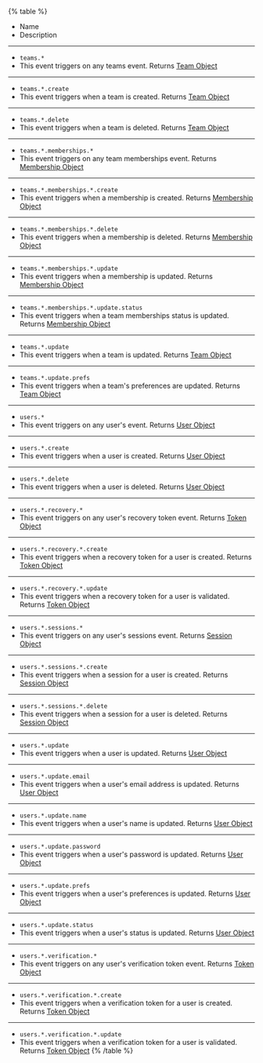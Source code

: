 {% table %}
* Name
* Description
---
* `teams.*`
* 
    This event triggers on any teams event.
    Returns [Team Object](/docs/references/cloud/models/team)
---
* `teams.*.create`
* 
    This event triggers when a team is created.
    Returns [Team Object](/docs/references/cloud/models/team)
---
* `teams.*.delete`
* 
    This event triggers when a team is deleted.
    Returns [Team Object](/docs/references/cloud/models/team)
---
* `teams.*.memberships.*`
* 
    This event triggers on any team memberships event.
    Returns [Membership Object](/docs/references/cloud/models/membership)
---
* `teams.*.memberships.*.create`
* 
    This event triggers when a membership is created.
    Returns [Membership Object](/docs/references/cloud/models/membership)
---
* `teams.*.memberships.*.delete`
* 
    This event triggers when a membership is deleted.
    Returns [Membership Object](/docs/references/cloud/models/membership)
---
* `teams.*.memberships.*.update`
* 
    This event triggers when a membership is updated.
    Returns [Membership Object](/docs/references/cloud/models/membership)
---
* `teams.*.memberships.*.update.status`
* 
    This event triggers when a team memberships status is updated.
    Returns [Membership Object](/docs/references/cloud/models/membership)
---
* `teams.*.update`
* 
    This event triggers when a team is updated.
    Returns [Team Object](/docs/references/cloud/models/team)
---
* `teams.*.update.prefs`
* 
    This event triggers when a team's preferences are updated.
    Returns [Team Object](/docs/references/cloud/models/team)
---
* `users.*`
* 
    This event triggers on any user's event.
    Returns [User Object](/docs/references/cloud/models/user)
---
* `users.*.create`
* 
    This event triggers when a user is created.
    Returns [User Object](/docs/references/cloud/models/user)
---
* `users.*.delete`
* 
    This event triggers when a user is deleted.
    Returns [User Object](/docs/references/cloud/models/user)
---
* `users.*.recovery.*`
* 
    This event triggers on any user's recovery token event.
    Returns [Token Object](/docs/references/cloud/models/token)
---
* `users.*.recovery.*.create`
* 
    This event triggers when a recovery token for a user is created.
    Returns [Token Object](/docs/references/cloud/models/token)
---
* `users.*.recovery.*.update`
* 
    This event triggers when a recovery token for a user is validated.
    Returns [Token Object](/docs/references/cloud/models/token)
---
* `users.*.sessions.*`
* 
    This event triggers on any user's sessions event.
    Returns [Session Object](/docs/references/cloud/models/session)
---
* `users.*.sessions.*.create`
* 
    This event triggers when a session for a user is created.
    Returns [Session Object](/docs/references/cloud/models/session)
---
* `users.*.sessions.*.delete`
* 
    This event triggers when a session for a user is deleted.
    Returns [Session Object](/docs/references/cloud/models/session)
---
* `users.*.update`
* 
    This event triggers when a user is updated.
    Returns [User Object](/docs/references/cloud/models/user)
---
* `users.*.update.email`
* 
    This event triggers when a user's email address is updated.
    Returns [User Object](/docs/references/cloud/models/user)
---
* `users.*.update.name`
* 
    This event triggers when a user's name is updated.
    Returns [User Object](/docs/references/cloud/models/user)
---
* `users.*.update.password`
* 
    This event triggers when a user's password is updated.
    Returns [User Object](/docs/references/cloud/models/user)
---
* `users.*.update.prefs`
* 
    This event triggers when a user's preferences is updated.
    Returns [User Object](/docs/references/cloud/models/user)
---
* `users.*.update.status`
* 
    This event triggers when a user's status is updated.
    Returns [User Object](/docs/references/cloud/models/user)
---
* `users.*.verification.*`
* 
    This event triggers on any user's verification token event.
    Returns [Token Object](/docs/references/cloud/models/token)
---
* `users.*.verification.*.create`
* 
    This event triggers when a verification token for a user is created.
    Returns [Token Object](/docs/references/cloud/models/token)
---
* `users.*.verification.*.update`
* 
    This event triggers when a verification token for a user is validated.
    Returns [Token Object](/docs/references/cloud/models/token)
{% /table %}